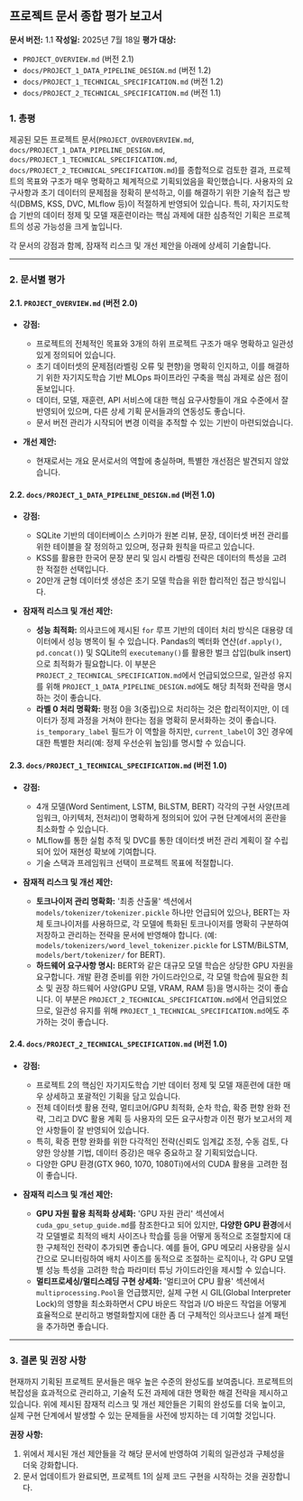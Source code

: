 ## 프로젝트 문서 종합 평가 보고서

**문서 버전:** 1.1
**작성일:** 2025년 7월 18일
**평가 대상:**
*   `PROJECT_OVERVIEW.md` (버전 2.1)
*   `docs/PROJECT_1_DATA_PIPELINE_DESIGN.md` (버전 1.2)
*   `docs/PROJECT_1_TECHNICAL_SPECIFICATION.md` (버전 1.2)
*   `docs/PROJECT_2_TECHNICAL_SPECIFICATION.md` (버전 1.1)

### 1. 총평

제공된 모든 프로젝트 문서(`PROJECT_OVEROVERVIEW.md`, `docs/PROJECT_1_DATA_PIPELINE_DESIGN.md`, `docs/PROJECT_1_TECHNICAL_SPECIFICATION.md`, `docs/PROJECT_2_TECHNICAL_SPECIFICATION.md`)를 종합적으로 검토한 결과, 프로젝트의 목표와 구조가 매우 명확하고 체계적으로 기획되었음을 확인했습니다. 사용자의 요구사항과 초기 데이터의 문제점을 정확히 분석하고, 이를 해결하기 위한 기술적 접근 방식(DBMS, KSS, DVC, MLflow 등)이 적절하게 반영되어 있습니다. 특히, 자기지도학습 기반의 데이터 정제 및 모델 재훈련이라는 핵심 과제에 대한 심층적인 기획은 프로젝트의 성공 가능성을 크게 높입니다.

각 문서의 강점과 함께, 잠재적 리스크 및 개선 제안을 아래에 상세히 기술합니다.

---

### 2. 문서별 평가

#### 2.1. `PROJECT_OVERVIEW.md` (버전 2.0)

*   **강점:**
    *   프로젝트의 전체적인 목표와 3개의 하위 프로젝트 구조가 매우 명확하고 일관성 있게 정의되어 있습니다.
    *   초기 데이터셋의 문제점(라벨링 오류 및 편향)을 명확히 인지하고, 이를 해결하기 위한 자기지도학습 기반 MLOps 파이프라인 구축을 핵심 과제로 삼은 점이 돋보입니다.
    *   데이터, 모델, 재훈련, API 서비스에 대한 핵심 요구사항들이 개요 수준에서 잘 반영되어 있으며, 다른 상세 기획 문서들과의 연동성도 좋습니다.
    *   문서 버전 관리가 시작되어 변경 이력을 추적할 수 있는 기반이 마련되었습니다.

*   **개선 제안:**
    *   현재로서는 개요 문서로서의 역할에 충실하며, 특별한 개선점은 발견되지 않았습니다.

#### 2.2. `docs/PROJECT_1_DATA_PIPELINE_DESIGN.md` (버전 1.0)

*   **강점:**
    *   SQLite 기반의 데이터베이스 스키마가 원본 리뷰, 문장, 데이터셋 버전 관리를 위한 테이블을 잘 정의하고 있으며, 정규화 원칙을 따르고 있습니다.
    *   KSS를 활용한 한국어 문장 분리 및 임시 라벨링 전략은 데이터의 특성을 고려한 적절한 선택입니다.
    *   20만개 균형 데이터셋 생성은 초기 모델 학습을 위한 합리적인 접근 방식입니다.

*   **잠재적 리스크 및 개선 제안:**
    *   **성능 최적화:** 의사코드에 제시된 `for` 루프 기반의 데이터 처리 방식은 대용량 데이터에서 성능 병목이 될 수 있습니다. Pandas의 벡터화 연산(`df.apply()`, `pd.concat()`) 및 SQLite의 `executemany()`를 활용한 벌크 삽입(bulk insert)으로 최적화가 필요합니다. 이 부분은 `PROJECT_2_TECHNICAL_SPECIFICATION.md`에서 언급되었으므로, 일관성 유지를 위해 `PROJECT_1_DATA_PIPELINE_DESIGN.md`에도 해당 최적화 전략을 명시하는 것이 좋습니다.
    *   **라벨 0 처리 명확화:** 평점 0을 3(중립)으로 처리하는 것은 합리적이지만, 이 데이터가 정제 과정을 거쳐야 한다는 점을 명확히 문서화하는 것이 좋습니다. `is_temporary_label` 필드가 이 역할을 하지만, `current_label`이 3인 경우에 대한 특별한 처리(예: 정제 우선순위 높임)를 명시할 수 있습니다.

#### 2.3. `docs/PROJECT_1_TECHNICAL_SPECIFICATION.md` (버전 1.0)

*   **강점:**
    *   4개 모델(Word Sentiment, LSTM, BiLSTM, BERT) 각각의 구현 사양(프레임워크, 아키텍처, 전처리)이 명확하게 정의되어 있어 구현 단계에서의 혼란을 최소화할 수 있습니다.
    *   MLflow를 통한 실험 추적 및 DVC를 통한 데이터셋 버전 관리 계획이 잘 수립되어 있어 재현성 확보에 기여합니다.
    *   기술 스택과 프레임워크 선택이 프로젝트 목표에 적절합니다.

*   **잠재적 리스크 및 개선 제안:**
    *   **토크나이저 관리 명확화:** '최종 산출물' 섹션에서 `models/tokenizer/tokenizer.pickle` 하나만 언급되어 있으나, BERT는 자체 토크나이저를 사용하므로, 각 모델에 특화된 토크나이저를 명확히 구분하여 저장하고 관리하는 전략을 문서에 반영해야 합니다. (예: `models/tokenizers/word_level_tokenizer.pickle` for LSTM/BiLSTM, `models/bert/tokenizer/` for BERT).
    *   **하드웨어 요구사항 명시:** BERT와 같은 대규모 모델 학습은 상당한 GPU 자원을 요구합니다. 개발 환경 준비를 위한 가이드라인으로, 각 모델 학습에 필요한 최소 및 권장 하드웨어 사양(GPU 모델, VRAM, RAM 등)을 명시하는 것이 좋습니다. 이 부분은 `PROJECT_2_TECHNICAL_SPECIFICATION.md`에서 언급되었으므로, 일관성 유지를 위해 `PROJECT_1_TECHNICAL_SPECIFICATION.md`에도 추가하는 것이 좋습니다.

#### 2.4. `docs/PROJECT_2_TECHNICAL_SPECIFICATION.md` (버전 1.0)

*   **강점:**
    *   프로젝트 2의 핵심인 자기지도학습 기반 데이터 정제 및 모델 재훈련에 대한 매우 상세하고 포괄적인 기획을 담고 있습니다.
    *   전체 데이터셋 활용 전략, 멀티코어/GPU 최적화, 순차 학습, 확증 편향 완화 전략, 그리고 DVC 활용 계획 등 사용자의 모든 요구사항과 이전 평가 보고서의 제안 사항들이 잘 반영되어 있습니다.
    *   특히, 확증 편향 완화를 위한 다각적인 전략(신뢰도 임계값 조정, 수동 검토, 다양한 앙상블 기법, 데이터 증강)은 매우 중요하고 잘 기획되었습니다.
    *   다양한 GPU 환경(GTX 960, 1070, 1080Ti)에서의 CUDA 활용을 고려한 점이 좋습니다.

*   **잠재적 리스크 및 개선 제안:**
    *   **GPU 자원 활용 최적화 상세화:** 'GPU 자원 관리' 섹션에서 `cuda_gpu_setup_guide.md`를 참조한다고 되어 있지만, **다양한 GPU 환경**에서 각 모델별로 최적의 배치 사이즈나 학습률 등을 어떻게 동적으로 조절할지에 대한 구체적인 전략이 추가되면 좋습니다. 예를 들어, GPU 메모리 사용량을 실시간으로 모니터링하여 배치 사이즈를 동적으로 조절하는 로직이나, 각 GPU 모델별 성능 특성을 고려한 학습 파라미터 튜닝 가이드라인을 제시할 수 있습니다.
    *   **멀티프로세싱/멀티스레딩 구현 상세화:** '멀티코어 CPU 활용' 섹션에서 `multiprocessing.Pool`을 언급했지만, 실제 구현 시 GIL(Global Interpreter Lock)의 영향을 최소화하면서 CPU 바운드 작업과 I/O 바운드 작업을 어떻게 효율적으로 분리하고 병렬화할지에 대한 좀 더 구체적인 의사코드나 설계 패턴을 추가하면 좋습니다.

---

### 3. 결론 및 권장 사항

현재까지 기획된 프로젝트 문서들은 매우 높은 수준의 완성도를 보여줍니다. 프로젝트의 복잡성을 효과적으로 관리하고, 기술적 도전 과제에 대한 명확한 해결 전략을 제시하고 있습니다. 위에 제시된 잠재적 리스크 및 개선 제안들은 기획의 완성도를 더욱 높이고, 실제 구현 단계에서 발생할 수 있는 문제들을 사전에 방지하는 데 기여할 것입니다.

**권장 사항:**
1.  위에서 제시된 개선 제안들을 각 해당 문서에 반영하여 기획의 일관성과 구체성을 더욱 강화합니다.
2.  문서 업데이트가 완료되면, 프로젝트 1의 실제 코드 구현을 시작하는 것을 권장합니다.